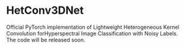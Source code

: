 # HetConv3DNet
Official PyTorch implementation of Lightweight Heterogeneous Kernel Convolution forHyperspectral Image Classification with Noisy Labels.<br />
The code will be released soon.
